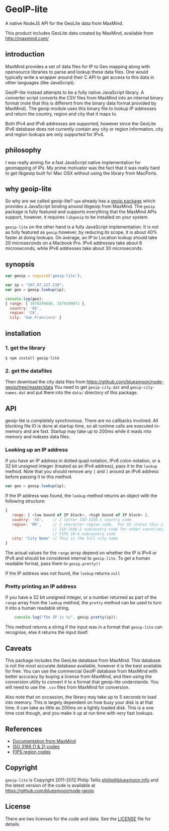 GeoIP-lite
==========

A native NodeJS API for the GeoLite data from MaxMind.

This product includes GeoLite data created by MaxMind, available from http://maxmind.com/

introduction
------------

MaxMind provides a set of data files for IP to Geo mapping along with opensource libraries to parse and lookup these data files.
One would typically write a wrapper around their C API to get access to this data in other languages (like JavaScript).

GeoIP-lite instead attempts to be a fully native JavaScript library.  A converter script converts the CSV files from MaxMind into
an internal binary format (note that this is different from the binary data format provided by MaxMind).  The geoip module uses this
binary file to lookup IP addresses and return the country, region and city that it maps to.

Both IPv4 and IPv6 addresses are supported, however since the GeoLite IPv6 database does not currently contain any city or region
information, city and region lookups are only supported for IPv4.

philosophy
----------

I was really aiming for a fast JavaScript native implementation for geomapping of IPs.  My prime motivator was the fact that it was
really hard to get libgeoip built for Mac OSX without using the library from MacPorts.

why geoip-lite
--------------

So why are we called geoip-lite?  `npm` already has a [geoip package](http://search.npmjs.org/#/geoip) which provides a JavaScript
binding around libgeoip from MaxMind.  The `geoip` package is fully featured and supports everything that the MaxMind APIs support,
however, it requires `libgeoip` to be installed on your system.

`geoip-lite` on the other hand is a fully JavaScript implementation.  It is not as fully featured as `geoip` however, by reducing its
scope, it is about 40% faster at doing lookups.  On average, an IP to Location lookup should take 20 microseconds on a Macbook Pro.
IPv4 addresses take about 6 microseconds, while IPv6 addresses take about 30 microseconds.

synopsis
--------

```javascript
var geoip = require('geoip-lite');

var ip = "207.97.227.239";
var geo = geoip.lookup(ip);

console.log(geo);
{ range: [ 3479299040, 3479299071 ],
  country: 'US',
  region: 'CA',
  city: 'San Francisco' }
```

installation
------------
### 1. get the library

    $ npm install geoip-lite

### 2. get the datafiles

Then download the city data files from https://github.com/bluesmoon/node-geoip/tree/master/data
You need to get `geoip-city.dat` and `geoip-city-names.dat` and put them into the `data/` directory
of this package.

API
---

geoip-lite is completely synchronous.  There are no callbacks involved.  All blocking file IO is done at startup time, so all runtime
calls are executed in-memory and are fast.  Startup may take up to 200ms while it reads into memory and indexes data files.

### Looking up an IP address ###

If you have an IP address in dotted quad notation, IPv6 colon notation, or a 32 bit unsigned integer (treated
as an IPv4 address), pass it to the `lookup` method.  Note that you should remove any `[` and `]` around an
IPv6 address before passing it to this method.

```javascript
var geo = geoip.lookup(ip);
```

If the IP address was found, the `lookup` method returns an object with the following structure:

```javascript
{
   range: [ <low bound of IP block>, <high bound of IP block> ],
   country: 'XX',    // 2 letter ISO-3166-1 country code
   region: 'RR',     // 2 character region code.  For US states this is the 2 letter
                     // ISO-3166-2 subcountry code for other countries, this is the
                     // FIPS 10-4 subcountry code
   city: "City Name" // This is the full city name
}
```

The actual values for the `range` array depend on whether the IP is IPv4 or IPv6 and should be
considered internal to `geoip-lite`.  To get a human readable format, pass them to `geoip.pretty()`

If the IP address was not found, the `lookup` returns `null`

### Pretty printing an IP address ###

If you have a 32 bit unsigned integer, or a number returned as part of the `range` array from the `lookup` method,
the `pretty` method can be used to turn it into a human readable string.

```javascript
    console.log("The IP is %s", geoip.pretty(ip));
```

This method returns a string if the input was in a format that `geoip-lite` can recognise, else it returns the
input itself.

Caveats
-------

This package includes the GeoLite database from MaxMind.  This database is not the most accurate database available,
however it is the best available for free.  You can use the commercial GeoIP database from MaxMind with better
accuracy by buying a license from MaxMind, and then using the conversion utility to convert it to a format that
geoip-lite understands.  You will need to use the `.csv` files from MaxMind for conversion.

Also note that on occassion, the library may take up to 5 seconds to load into memory.  This is largely dependent on
how busy your disk is at that time.  It can take as little as 200ms on a lightly loaded disk.  This is a one time
cost though, and you make it up at run time with very fast lookups.

References
----------
  - <a href="http://www.maxmind.com/app/iso3166">Documentation from MaxMind</a>
  - <a href="http://en.wikipedia.org/wiki/ISO_3166">ISO 3166 (1 & 2) codes</a>
  - <a href="http://en.wikipedia.org/wiki/List_of_FIPS_region_codes">FIPS region codes</a>

Copyright
---------

`geoip-lite` is Copyright 2011-2012 Philip Tellis <philip@bluesmoon.info> and the latest version of the code is
available at https://github.com/bluesmoon/node-geoip

License
-------

There are two licenses for the code and data.  See the [LICENSE](https://github.com/bluesmoon/node-geoip/blob/master/LICENSE) file for details.
